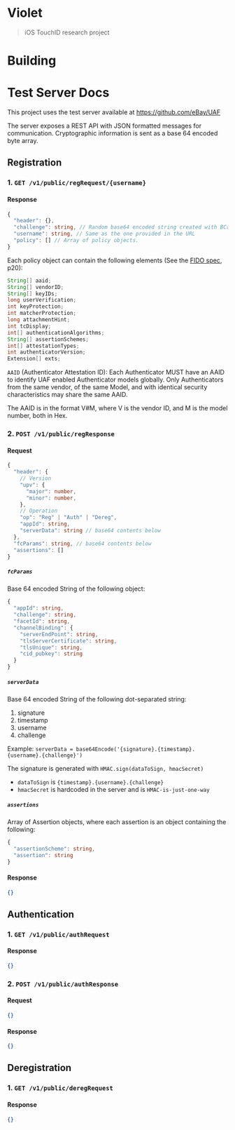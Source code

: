 # Violet
> iOS TouchID research project

# Building

# Test Server Docs
This project uses the test server available at https://github.com/eBay/UAF

The server exposes a REST API with JSON formatted messages for communication. Cryptographic information is sent as a base 64 encoded byte array. 

## Registration

### 1. `GET /v1/public/regRequest/{username}`

#### Response

```ts
{
  "header": {},
  "challenge": string, // Random base64 encoded string created with BCrypt.gensalt()
  "username": string, // Same as the one provided in the URL
  "policy": [] // Array of policy objects.
}
```
Each policy object can contain the following elements (See the [FIDO spec][1], p20):

```java
String[] aaid;
String[] vendorID;
String[] keyIDs;
long userVerification;
int keyProtection;
int matcherProtection;
long attachmentHint;
int tcDisplay;
int[] authenticationAlgorithms;
String[] assertionSchemes;
int[] attestationTypes;
int authenticatorVersion;
Extension[] exts;
```

`AAID` (Authenticator Attestation ID):  Each Authenticator MUST have an AAID to identify UAF enabled Authenticator models globally. Only Authenticators from the same vendor, of the same Model, and with identical security characteristics may share the same AAID.

The AAID is in the format V#M, where V is the vendor ID, and M is the model number, both in Hex.

### 2. `POST /v1/public/regResponse`

#### Request

```ts
{
  "header": {
    // Version
    "upv": {
      "major": number,
      "minor": number,
    },
    // Operation
    "op": "Reg" | "Auth" | "Dereg",
    "appId": string,
    "serverData": string // base64 contents below
  },
  "fcParams": string, // base64 contents below
  "assertions": []
}
```

##### `fcParams`

Base 64 encoded String of the following object:

```ts
{
  "appId": string,
  "challenge": string,
  "facetId": string,
  "channelBinding": {
    "serverEndPoint": string,
    "tlsServerCertificate": string,
    "tlsUnique": string,
    "cid_pubkey": string
  }
}
```

##### `serverData`

Base 64 encoded String of the following dot-separated string:

1. signature
1. timestamp
1. username
1. challenge

Example:
`serverData = base64Encode('{signature}.{timestamp}.{username}.{challenge}')`

The signature is generated with `HMAC.sign(dataToSign, hmacSecret)`

* `dataToSign` is `{timestamp}.{username}.{challenge}`
* `hmacSecret` is hardcoded in the server and is `HMAC-is-just-one-way`

##### `assertions`

Array of Assertion objects, where each assertion is an object containing the following:

```ts
{
  "assertionScheme": string,
  "assertion": string
}
```

#### Response

```json
{}
```

## Authentication

### 1. `GET /v1/public/authRequest`

#### Response

```json
{}
```

### 2. `POST /v1/public/authResponse`

#### Request

```json
{}
```

#### Response

```json
{}
```

## Deregistration

### 1. `GET /v1/public/deregRequest`

#### Response

```json
{}
```

[1]: https://fidoalliance.org/specs/fido-uaf-v1.0-rd-20140209/fido-uaf-protocol-v1.0-rd-20140209.pdf

